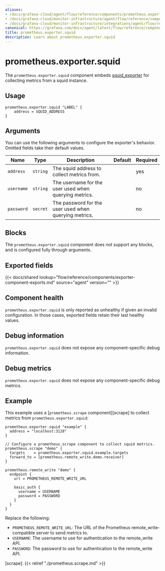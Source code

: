 ```yaml
---
aliases:
- /docs/grafana-cloud/agent/flow/reference/components/prometheus.exporter.squid/
- /docs/grafana-cloud/monitor-infrastructure/agent/flow/reference/components/prometheus.exporter.squid/
- /docs/grafana-cloud/monitor-infrastructure/integrations/agent/flow/reference/components/prometheus.exporter.squid/
canonical: https://grafana.com/docs/agent/latest/flow/reference/components/prometheus.exporter.squid/
title: prometheus.exporter.squid
description: Learn about prometheus.exporter.squid
---
```


# prometheus.exporter.squid
The `prometheus.exporter.squid` component embeds
[squid_exporter](https://github.com/boynux/squid-exporter) for collecting metrics from a squid instance.

## Usage

```river
prometheus.exporter.squid "LABEL" {
    address = SQUID_ADDRESS
}
```

## Arguments

You can use the following arguments to configure the exporter's behavior.
Omitted fields take their default values.

| Name           | Type     | Description                                           | Default          | Required |
|----------------|----------|-------------------------------------------------------|------------------|----------|
| `address`      | `string` | The squid address to collect metrics from.            |                  | yes      |
| `username`     | `string` | The username for the user used when querying metrics. |                  | no       |
| `password`     | `secret` | The password for the user used when querying metrics. |                  | no       |


## Blocks

The `prometheus.exporter.squid` component does not support any blocks, and is configured
fully through arguments.

## Exported fields

{{< docs/shared lookup="flow/reference/components/exporter-component-exports.md" source="agent" version="<AGENT VERSION>" >}}

## Component health

`prometheus.exporter.squid` is only reported as unhealthy if given
an invalid configuration. In those cases, exported fields retain their last
healthy values.

## Debug information

`prometheus.exporter.squid` does not expose any component-specific
debug information.

## Debug metrics

`prometheus.exporter.squid` does not expose any component-specific
debug metrics.

## Example

This example uses a [`prometheus.scrape` component][scrape] to collect metrics
from `prometheus.exporter.squid`:

```river
prometheus.exporter.squid "example" {
  address = "localhost:3128"
}

// Configure a prometheus.scrape component to collect squid metrics.
prometheus.scrape "demo" {
  targets    = prometheus.exporter.squid.example.targets
  forward_to = [prometheus.remote_write.demo.receiver]
}

prometheus.remote_write "demo" {
  endpoint {
    url = PROMETHEUS_REMOTE_WRITE_URL

    basic_auth {
      username = USERNAME
      password = PASSWORD
    }
  }
}
```
Replace the following:
  - `PROMETHEUS_REMOTE_WRITE_URL`: The URL of the Prometheus remote_write-compatible server to send metrics to.
  - `USERNAME`: The username to use for authentication to the remote_write API.
  - `PASSWORD`: The password to use for authentication to the remote_write API.

[scrape]: {{< relref "./prometheus.scrape.md" >}}
